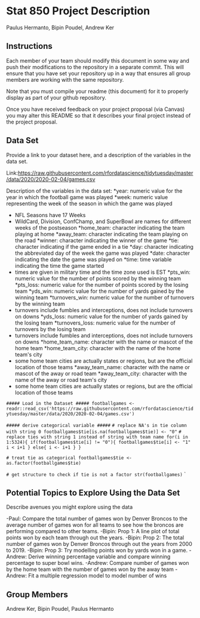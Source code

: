 Stat 850 Project Description
================
Paulus Hermanto, Bipin Poudel, Andrew Ker

## Instructions

Each member of your team should modify this document in some way and
push their modifications to the repository in a separate commit. This
will ensure that you have set your repository up in a way that ensures
all group members are working with the same repository.

Note that you must compile your readme (this document) for it to
properly display as part of your github repository.

Once you have received feedback on your project proposal (via Canvas)
you may alter this README so that it describes your final project
instead of the project proposal.

## Data Set

Provide a link to your dataset here, and a description of the variables
in the data set.

Link:https://raw.githubusercontent.com/rfordatascience/tidytuesday/master/data/2020/2020-02-04/games.csv

Description of the variables in the data set:
*year: numeric value for the year in which the football game was played
*week: numeric value representing the week of the season in which the game was played
  + NFL Seasons have 17 Weeks
  + WildCard, Division, ConfChamp, and SuperBowl are names for different weeks of the postseason
*home_team: character indicating the team playing at home
*away_team: character indicating the team playing on the road
*winner: character indicating the winner of the game
*tie: character indicating if the game ended in a tie
*day: character indicating the abbreviated day of the week the game was played
*date: character indicating the date the game was played on
*time: time variable indicating the time the game started
  + times are given in military time and the time zone used is EST
*pts_win: numeric value for the number of points scored by the winning team
*pts_loss: numeric value for the number of points scored by the losing team
*yds_win: numeric value for the number of yards gained by the winning team
*turnovers_win: numeric value for the number of turnovers by the winning team
  + turnovers include fumbles and interceptions, does not include turnovers on downs
*yds_loss: numeric value for the number of yards gained by the losing team
*turnovers_loss: numeric value for the number of turnovers by the losing team
  + turnovers include fumbles and interceptions, does not include turnovers on downs
*home_team_name: character with the name or mascot of the home team
*home_team_city: character with the name of the home team's city
  + some home team cities are actually states or regions, but are the official location of those teams
*away_team_name: character with the name or mascot of the away or road team
*away_team_city: character with the name of the away or road team's city
  + some home team cities are actually states or regions, but are the official location of those teams
  
`##### Load in the Dataset #####
footballgames <- readr::read_csv('https://raw.githubusercontent.com/rfordatascience/tidytuesday/master/data/2020/2020-02-04/games.csv')`

`##### derive categorical variable #####`
`# replace NA's in tie column with string 0
footballgames$tie[is.na(footballgames$tie)] <- "0"`
`# replace ties with string 1 instead of string with team name
for(i in 1:5324){
  if(footballgames$tie[i] != "0"){
    footballgames$tie[i] <- "1"
    i < i+1
  }
  else{
    i <- i+1
  }
}`

`# treat tie as categorical
footballgames$tie <- as.factor(footballgames$tie)`


`# get structure to check if tie is not a factor
str(footballgames)`
`


## Potential Topics to Explore Using the Data Set

Describe avenues you might explore using the data

-Paul: Compare the total number of games won by Denver Broncos to the average number of games won for all teams to see how the broncos are performing compared to other teams.
-Bipin: Prop 1: A line plot of total points won by each team through out the years.
-Bipin: Prop 2: The total number of games won by Denver Broncos through out the years from 2000 to 2019. 
-Bipin: Prop 3: Try modelling points won by yards won in a game.
-Andrew: Derive winning percentage variable and compare winning percentage to super bowl wins.
-Andrew: Compare number of games won by the home team with the number of games won by the away team
-Andrew: Fit a multiple regression model to model number of wins


## Group Members

Andrew Ker, Bipin Poudel, Paulus Hermanto
